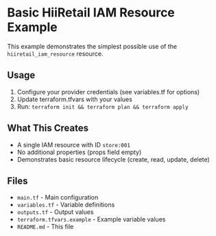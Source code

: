 # Basic HiiRetail IAM Resource Example

This example demonstrates the simplest possible use of the `hiiretail_iam_resource` resource.

## Usage

1. Configure your provider credentials (see variables.tf for options)
2. Update terraform.tfvars with your values
3. Run: `terraform init && terraform plan && terraform apply`

## What This Creates

- A single IAM resource with ID `store:001`
- No additional properties (props field empty)
- Demonstrates basic resource lifecycle (create, read, update, delete)

## Files

- `main.tf` - Main configuration
- `variables.tf` - Variable definitions  
- `outputs.tf` - Output values
- `terraform.tfvars.example` - Example variable values
- `README.md` - This file